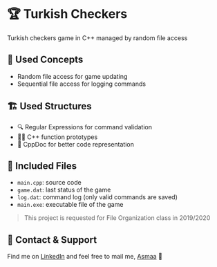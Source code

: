 # 🏆 Turkish Checkers
Turkish checkers game in C++ managed by random file access

## 🧐 Used Concepts
- Random file access for game updating
- Sequential file access for logging commands

## 🏗️ Used Structures
- 🔍 Regular Expressions for command validation
- 👮‍♀️ C++ function prototypes
- 📜 CppDoc for better code representation

## 📃 Included Files
- `main.cpp`: source code
- `game.dat`: last status of the game
- `log.dat`: command log (only valid commands are saved)
- `main.exe`: executable file of the game

> This project is requested for File Organization class in 2019/2020

## 👜 Contact & Support 
Find me on [LinkedIn](https://www.linkedin.com/in/asmaamirkhan/) and feel free to mail me, [Asmaa](mailto:asmaamirkhan.am@gmail.com) 🦋